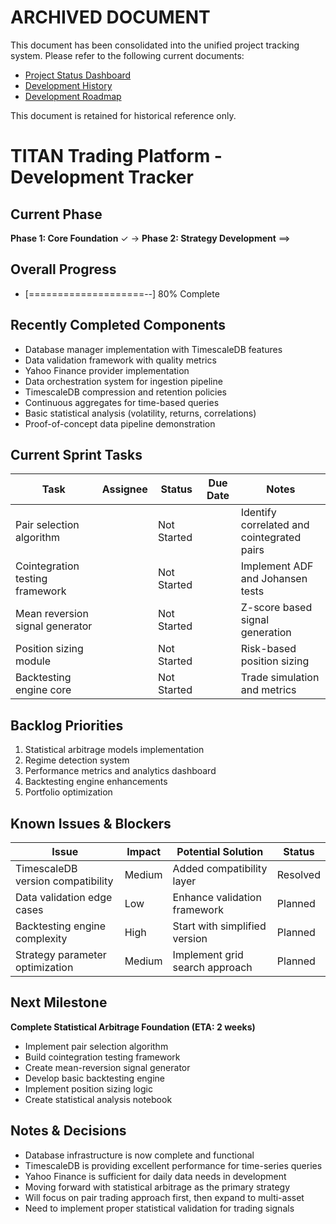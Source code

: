 # ARCHIVED DOCUMENT

This document has been consolidated into the unified project tracking system.
Please refer to the following current documents:

- [Project Status Dashboard](../project/project_status_dashboard.md)
- [Development History](../project/development_history.md)
- [Development Roadmap](../project/development_roadmap.md)

This document is retained for historical reference only.

# TITAN Trading Platform - Development Tracker

## Current Phase
**Phase 1: Core Foundation** ✓ → **Phase 2: Strategy Development** ⟹

## Overall Progress
- [====================--] 80% Complete

## Recently Completed Components
- Database manager implementation with TimescaleDB features
- Data validation framework with quality metrics
- Yahoo Finance provider implementation
- Data orchestration system for ingestion pipeline
- TimescaleDB compression and retention policies
- Continuous aggregates for time-based queries
- Basic statistical analysis (volatility, returns, correlations)
- Proof-of-concept data pipeline demonstration

## Current Sprint Tasks

| Task | Assignee | Status | Due Date | Notes |
|------|----------|--------|----------|-------|
| Pair selection algorithm | | Not Started | | Identify correlated and cointegrated pairs |
| Cointegration testing framework | | Not Started | | Implement ADF and Johansen tests |
| Mean reversion signal generator | | Not Started | | Z-score based signal generation |
| Position sizing module | | Not Started | | Risk-based position sizing |
| Backtesting engine core | | Not Started | | Trade simulation and metrics |

## Backlog Priorities
1. Statistical arbitrage models implementation
2. Regime detection system
3. Performance metrics and analytics dashboard
4. Backtesting engine enhancements
5. Portfolio optimization

## Known Issues & Blockers

| Issue | Impact | Potential Solution | Status |
|-------|--------|-------------------|--------|
| TimescaleDB version compatibility | Medium | Added compatibility layer | Resolved |
| Data validation edge cases | Low | Enhance validation framework | Planned |
| Backtesting engine complexity | High | Start with simplified version | Planned |
| Strategy parameter optimization | Medium | Implement grid search approach | Planned |

## Next Milestone
**Complete Statistical Arbitrage Foundation (ETA: 2 weeks)**
- Implement pair selection algorithm
- Build cointegration testing framework
- Create mean-reversion signal generator
- Develop basic backtesting engine
- Implement position sizing logic
- Create statistical analysis notebook

## Notes & Decisions
- Database infrastructure is now complete and functional
- TimescaleDB is providing excellent performance for time-series queries
- Yahoo Finance is sufficient for daily data needs in development
- Moving forward with statistical arbitrage as the primary strategy
- Will focus on pair trading approach first, then expand to multi-asset
- Need to implement proper statistical validation for trading signals
